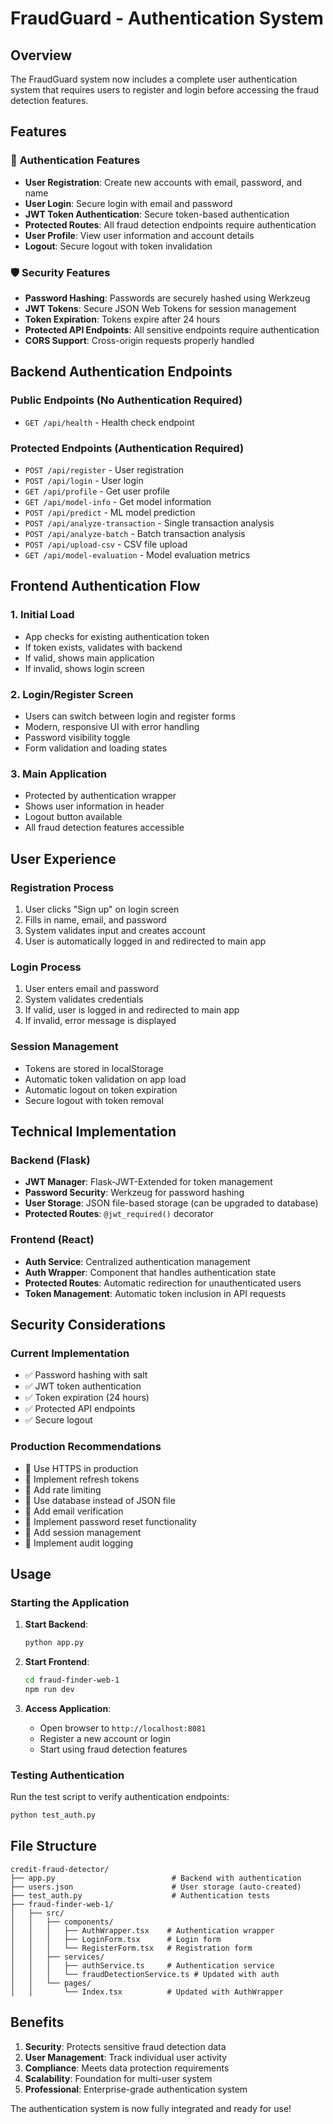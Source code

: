 # FraudGuard - Authentication System

## Overview

The FraudGuard system now includes a complete user authentication system that requires users to register and login before accessing the fraud detection features.

## Features

### 🔐 **Authentication Features**
- **User Registration**: Create new accounts with email, password, and name
- **User Login**: Secure login with email and password
- **JWT Token Authentication**: Secure token-based authentication
- **Protected Routes**: All fraud detection endpoints require authentication
- **User Profile**: View user information and account details
- **Logout**: Secure logout with token invalidation

### 🛡️ **Security Features**
- **Password Hashing**: Passwords are securely hashed using Werkzeug
- **JWT Tokens**: Secure JSON Web Tokens for session management
- **Token Expiration**: Tokens expire after 24 hours
- **Protected API Endpoints**: All sensitive endpoints require authentication
- **CORS Support**: Cross-origin requests properly handled

## Backend Authentication Endpoints

### Public Endpoints (No Authentication Required)
- `GET /api/health` - Health check endpoint

### Protected Endpoints (Authentication Required)
- `POST /api/register` - User registration
- `POST /api/login` - User login
- `GET /api/profile` - Get user profile
- `GET /api/model-info` - Get model information
- `POST /api/predict` - ML model prediction
- `POST /api/analyze-transaction` - Single transaction analysis
- `POST /api/analyze-batch` - Batch transaction analysis
- `POST /api/upload-csv` - CSV file upload
- `GET /api/model-evaluation` - Model evaluation metrics

## Frontend Authentication Flow

### 1. **Initial Load**
- App checks for existing authentication token
- If token exists, validates with backend
- If valid, shows main application
- If invalid, shows login screen

### 2. **Login/Register Screen**
- Users can switch between login and register forms
- Modern, responsive UI with error handling
- Password visibility toggle
- Form validation and loading states

### 3. **Main Application**
- Protected by authentication wrapper
- Shows user information in header
- Logout button available
- All fraud detection features accessible

## User Experience

### **Registration Process**
1. User clicks "Sign up" on login screen
2. Fills in name, email, and password
3. System validates input and creates account
4. User is automatically logged in and redirected to main app

### **Login Process**
1. User enters email and password
2. System validates credentials
3. If valid, user is logged in and redirected to main app
4. If invalid, error message is displayed

### **Session Management**
- Tokens are stored in localStorage
- Automatic token validation on app load
- Automatic logout on token expiration
- Secure logout with token removal

## Technical Implementation

### **Backend (Flask)**
- **JWT Manager**: Flask-JWT-Extended for token management
- **Password Security**: Werkzeug for password hashing
- **User Storage**: JSON file-based storage (can be upgraded to database)
- **Protected Routes**: `@jwt_required()` decorator

### **Frontend (React)**
- **Auth Service**: Centralized authentication management
- **Auth Wrapper**: Component that handles authentication state
- **Protected Routes**: Automatic redirection for unauthenticated users
- **Token Management**: Automatic token inclusion in API requests

## Security Considerations

### **Current Implementation**
- ✅ Password hashing with salt
- ✅ JWT token authentication
- ✅ Token expiration (24 hours)
- ✅ Protected API endpoints
- ✅ Secure logout

### **Production Recommendations**
- 🔄 Use HTTPS in production
- 🔄 Implement refresh tokens
- 🔄 Add rate limiting
- 🔄 Use database instead of JSON file
- 🔄 Add email verification
- 🔄 Implement password reset functionality
- 🔄 Add session management
- 🔄 Implement audit logging

## Usage

### **Starting the Application**

1. **Start Backend**:
   ```bash
   python app.py
   ```

2. **Start Frontend**:
   ```bash
   cd fraud-finder-web-1
   npm run dev
   ```

3. **Access Application**:
   - Open browser to `http://localhost:8081`
   - Register a new account or login
   - Start using fraud detection features

### **Testing Authentication**

Run the test script to verify authentication endpoints:
```bash
python test_auth.py
```

## File Structure

```
credit-fraud-detector/
├── app.py                          # Backend with authentication
├── users.json                      # User storage (auto-created)
├── test_auth.py                    # Authentication tests
├── fraud-finder-web-1/
│   ├── src/
│   │   ├── components/
│   │   │   ├── AuthWrapper.tsx    # Authentication wrapper
│   │   │   ├── LoginForm.tsx      # Login form
│   │   │   └── RegisterForm.tsx   # Registration form
│   │   ├── services/
│   │   │   ├── authService.ts     # Authentication service
│   │   │   └── fraudDetectionService.ts # Updated with auth
│   │   └── pages/
│   │       └── Index.tsx          # Updated with AuthWrapper
```

## Benefits

1. **Security**: Protects sensitive fraud detection data
2. **User Management**: Track individual user activity
3. **Compliance**: Meets data protection requirements
4. **Scalability**: Foundation for multi-user system
5. **Professional**: Enterprise-grade authentication system

The authentication system is now fully integrated and ready for use! 